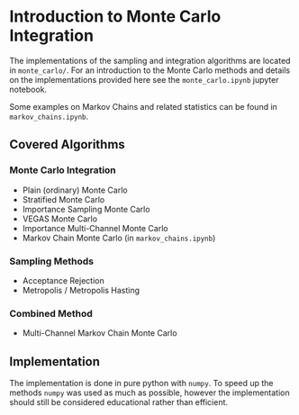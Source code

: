 # Introduction to Monte Carlo Integration

The implementations of the sampling and integration algorithms are
located in `monte_carlo/`. For an introduction to the Monte Carlo
methods and details on the implementations provided here see the
`monte_carlo.ipynb` jupyter notebook.

Some examples on Markov Chains and related statistics can be found in
`markov_chains.ipynb`.

## Covered Algorithms

### Monte Carlo Integration
- Plain (ordinary) Monte Carlo
- Stratified Monte Carlo
- Importance Sampling Monte Carlo
- VEGAS Monte Carlo
- Importance Multi-Channel Monte Carlo
- Markov Chain Monte Carlo (in `markov_chains.ipynb`)

### Sampling Methods
- Acceptance Rejection
- Metropolis / Metropolis Hasting

### Combined Method
-  Multi-Channel Markov Chain Monte Carlo

## Implementation
The implementation is done in pure python with `numpy`.
To speed up the methods `numpy` was used as much as possible, however
the implementation should still be considered educational rather than
efficient.
